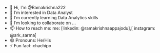 - 👋 Hi, I’m @Ramakrishna222
- 👀 I’m interested in Data Analyst
- 🌱 I’m currently learning Data Analytics skills 
- 💞️ I’m looking to collaborate on ...
- 📫 How to reach me:  me: [linkedin: @ramakrishnaappajodu],[ instagram: @ark_sarma]
- 😄 Pronouns: He/His
- ⚡ Fun fact: chachipo 

<!---
Ramakrishna222/Ramakrishna222 is a ✨ special ✨ repository because its `README.md` (this file) appears on your GitHub profile.
You can click the Preview link to take a look at your changes.
--->
